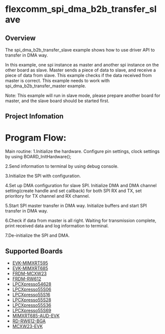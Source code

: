 # flexcomm_spi_dma_b2b_transfer_slave

## Overview
The spi_dma_b2b_transfer_slave example shows how to use driver API to transfer in DMA way.  

In this example, one spi instance as master and another spi instance on the other board as slave. 
Master sends a piece of data to slave, and receive a piece of data from slave. This example checks
if the data received from master is correct. This example needs to work with spi_dma_b2b_transfer_master 
example.

Note: This example will run in slave mode, please prepare another board for master, and the slave 
      board should be started first.

## Project Infomation

Program Flow:
============= 
Main routine:
  1.Initialize the hardware.
	Configure pin settings, clock settings by using BOARD_InitHardware();
	
  2.Send information to terminal by using debug console.
	
  3.Initialize the SPI with configuration.
	
  4.Set up DMA configuration for slave SPI.
    Initialize DMA and DMA channel setting(create handle and set callback) for both
    SPI RX and TX, set prioritory for TX channel and RX channel.
	
  5.Start SPI master transfer in DMA way.
    Initialize buffers and start SPI transfer in DMA way.
	
  6.Check if data from master is all right.
    Waiting for transmission complete, print received data and log information to terminal.
  
  7.De-initialize the SPI and DMA.

## Supported Boards
- [EVK-MIMXRT595](../../../../../_boards/evkmimxrt595/driver_examples/spi/dma_b2b_transfer/slave/example_board_readme.md)
- [EVK-MIMXRT685](../../../../../_boards/evkmimxrt685/driver_examples/spi/dma_b2b_transfer/slave/example_board_readme.md)
- [FRDM-MCXW23](../../../../../_boards/frdmmcxw23/driver_examples/spi/dma_b2b_transfer/slave/example_board_readme.md)
- [FRDM-RW612](../../../../../_boards/frdmrw612/driver_examples/spi/dma_b2b_transfer/slave/example_board_readme.md)
- [LPCXpresso54628](../../../../../_boards/lpcxpresso54628/driver_examples/spi/dma_b2b_transfer/slave/example_board_readme.md)
- [LPCXpresso55S06](../../../../../_boards/lpcxpresso55s06/driver_examples/spi/dma_b2b_transfer/slave/example_board_readme.md)
- [LPCXpresso55S16](../../../../../_boards/lpcxpresso55s16/driver_examples/spi/dma_b2b_transfer/slave/example_board_readme.md)
- [LPCXpresso55S28](../../../../../_boards/lpcxpresso55s28/driver_examples/spi/dma_b2b_transfer/slave/example_board_readme.md)
- [LPCXpresso55S36](../../../../../_boards/lpcxpresso55s36/driver_examples/spi/dma_b2b_transfer/slave/example_board_readme.md)
- [LPCXpresso55S69](../../../../../_boards/lpcxpresso55s69/driver_examples/spi/dma_b2b_transfer/slave/example_board_readme.md)
- [MIMXRT685-AUD-EVK](../../../../../_boards/mimxrt685audevk/driver_examples/spi/dma_b2b_transfer/slave/example_board_readme.md)
- [RD-RW612-BGA](../../../../../_boards/rdrw612bga/driver_examples/spi/dma_b2b_transfer/slave/example_board_readme.md)
- [MCXW23-EVK](../../../../../_boards/mcxw23evk/driver_examples/spi/dma_b2b_transfer/slave/example_board_readme.md)
